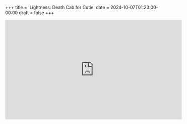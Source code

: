 +++
title = 'Lightness: Death Cab for Cutie'
date = 2024-10-07T01:23:00-00:00
draft = false
+++

<iframe width="560" height="315" src="https://www.youtube.com/embed/qkIqohjk82U?si=fDollEtgGVjxNh0h" title="YouTube video player" frameborder="0" allow="accelerometer; autoplay; clipboard-write; encrypted-media; gyroscope; picture-in-picture; web-share" referrerpolicy="strict-origin-when-cross-origin" allowfullscreen></iframe>
